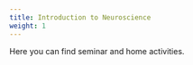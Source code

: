 ```yaml
---
title: Introduction to Neuroscience
weight: 1
---
```


Here you can find seminar and home activities.